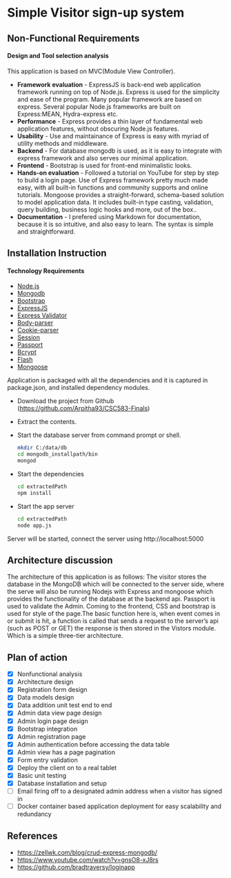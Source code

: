 # Simple Visitor sign-up system

## Non-Functional Requirements 

#### Design and Tool selection analysis
This application is based on MVC(Module View Controller).
* **Framework evaluation** - ExpressJS is back-end web application framework running on top of Node.js. Express is used for the simplicity and ease of the program. Many popular framework are based on express. Several popular Node.js frameworks are built on Express:MEAN, Hydra-express etc.
* **Performance** - Express provides a thin layer of fundamental web application features, without obscuring Node.js features.
* **Usability** - Use and maintainance of Express is easy with myriad of utility methods and middleware.
* **Backend** - For database mongodb is used, as it is easy to integrate with express framework and also serves our minimal application.
* **Frontend** - Bootstrap is used for front-end minimalistic looks.
* **Hands-on evaluation** - Followed a tutorial on YouTube for step by step to build a login page. Use of Express framework pretty much made easy, with all built-in functions and community supports and online tutorials. Mongoose provides a straight-forward, schema-based solution to model application data. It includes built-in type casting, validation, query building, business logic hooks and more, out of the box..   
* **Documentation** - I prefered using Markdown for documentation, because it is so intuitive, and also easy to learn. The syntax is simple and straightforward. 

## Installation Instruction

#### Technology Requirements
* [Node.js](https://nodejs.org/) 
* [Mongodb](https://www.mongodb.com)
* [Bootstrap](https://getbootstrap.com/)
* [ExpressJS](https://expressjs.com/)
* [Express Validator](https://www.npmjs.com/package/express-validator)
* [Body-parser](https://expressjs.com/en/resources/middleware/body-parser.html)
* [Cookie-parser](https://expressjs.com/en/resources/middleware/cookie-parser.html)
* [Session](https://www.npmjs.com/package/express-session)
* [Passport](https://github.com/jaredhanson/passport)
* [Bcrypt](https://www.npmjs.com/package/bcrypt)
* [Flash](https://www.npmjs.com/package/express-flash)
* [Mongoose](http://mongoosejs.com/)

Application is packaged with all the dependencies and it is captured in package.json, and installed dependency modules.
* Download the project from Github (https://github.com/Arpitha93/CSC583-Finals)
* Extract the contents.
* Start the database server from command prompt or shell.
	```sh
    mkdir C:/data/db
    cd mongodb_installpath/bin
    mongod
    ```
	
* Start the dependencies
	```sh
    cd extractedPath
    npm install
    ```
	
* Start the app server
    ```sh
    cd extractedPath
    node app.js
    ```
Server will be started, connect the server using http://localhost:5000 

## Architecture discussion
The architecture of this application is as follows: The visitor stores the database in the MongoDB which will be connected to the server side, where the serve will also be running Nodejs with Express and mongoose which provides the functionality of the database at the backend api. Passport is used to validate the Admin. Coming to the frontend, CSS and bootstrap is used for style of the page.The basic function here is, when event comes in or submit is hit, a function is called that sends a request to the server’s api (such as POST or GET) the response is then stored in the Vistors module. Which is a simple three-tier architecture.



## Plan of action
- [x] Nonfunctional analysis
- [x] Architecture design
- [x] Registration form design
- [x] Data models design
- [x] Data addition unit test end to end 
- [x] Admin data view page design
- [x] Admin login page design
- [x] Bootstrap integration
- [x] Admin registration page
- [x] Admin authentication before accessing the data table
- [x] Admin view has a page pagination
- [x] Form entry validation
- [x] Deploy the client on to a real tablet
- [x] Basic unit testing
- [x] Database installation and setup
- [ ] Email firing off to a designated admin address when a visitor has signed in
- [ ] Docker container based application deployment for easy scalability and redundancy

References
----------------
* https://zellwk.com/blog/crud-express-mongodb/
* https://www.youtube.com/watch?v=gnsO8-xJ8rs
* https://github.com/bradtraversy/loginapp








